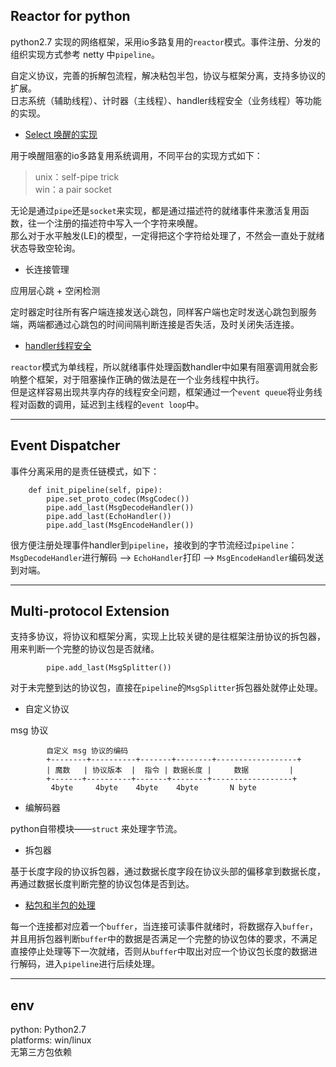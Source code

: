 ## Reactor for python
python2.7 实现的网络框架，采用io多路复用的`reactor`模式。事件注册、分发的组织实现方式参考 netty 中`pipeline`。  

自定义协议，完善的拆解包流程，解决粘包半包，协议与框架分离，支持多协议的扩展。  
日志系统（辅助线程）、计时器（主线程）、handler线程安全（业务线程）等功能的实现。  

- [Select 唤醒的实现](https://github.com/defineYIDA/Reactor/issues/1)  

用于唤醒阻塞的io多路复用系统调用，不同平台的实现方式如下：  
> unix：self-pipe trick  
> win：a pair socket  

无论是通过`pipe`还是`socket`来实现，都是通过描述符的就绪事件来激活复用函数，往一个注册的描述符中写入一个字符来唤醒。  
那么对于水平触发(LE)的模型，一定得把这个字符给处理了，不然会一直处于就绪状态导致空轮询。

- 长连接管理  

应用层心跳 + 空闲检测  

定时器定时往所有客户端连接发送心跳包，同样客户端也定时发送心跳包到服务端，两端都通过心跳包的时间间隔判断连接是否失活，及时关闭失活连接。

- [handler线程安全](https://github.com/defineYIDA/Reactor/issues/2)  

`reactor`模式为单线程，所以就绪事件处理函数handler中如果有阻塞调用就会影响整个框架，对于阻塞操作正确的做法是在一个业务线程中执行。  
但是这样容易出现共享内存的线程安全问题，框架通过一个`event queue`将业务线程对函数的调用，延迟到主线程的`event loop`中。

***
## Event Dispatcher
事件分离采用的是责任链模式，如下：  

```
    def init_pipeline(self, pipe):
        pipe.set_proto_codec(MsgCodec())
        pipe.add_last(MsgDecodeHandler())
        pipe.add_last(EchoHandler())
        pipe.add_last(MsgEncodeHandler())
```
很方便注册处理事件handler到`pipeline`，接收到的字节流经过`pipeline`：  
`MsgDecodeHandler`进行解码 --> `EchoHandler`打印 --> `MsgEncodeHandler`编码发送到对端。

***
## Multi-protocol Extension

支持多协议，将协议和框架分离，实现上比较关键的是往框架注册协议的拆包器，用来判断一个完整的协议包是否就绪。  
```
        pipe.add_last(MsgSplitter())
```
对于未完整到达的协议包，直接在`pipeline`的`MsgSplitter`拆包器处就停止处理。

- 自定义协议  

msg 协议  
```
        自定义 msg 协议的编码
        +--------+----------+-------+--------+------------------+
        | 魔数   | 协议版本  |  指令 | 数据长度 |     数据         |
        +-------+----------+-------+--------+------------------+
         4byte     4byte    4byte    4byte       N byte
```
- 编解码器  

python自带模块——`struct` 来处理字节流。

- 拆包器  

基于长度字段的协议拆包器，通过数据长度字段在协议头部的偏移拿到数据长度，再通过数据长度判断完整的协议包体是否到达。

- [粘包和半包的处理](https://github.com/defineYIDA/NoneIM/issues/6)

每一个连接都对应着一个`buffer`，当连接可读事件就绪时，将数据存入`buffer`，并且用拆包器判断`buffer`中的数据是否满足一个完整的协议包体的要求，不满足直接停止处理等下一次就绪，否则从`buffer`中取出对应一个协议包长度的数据进行解码，进入`pipeline`进行后续处理。

***
## env
python: Python2.7  
platforms: win/linux  
无第三方包依赖
